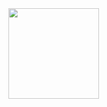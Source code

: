 <div align="center">
  <img align="center" height="180px" style="float: left" src="https://github-readme-stats.vercel.app/api/top-langs/?username=stephencurry300728&layout=compact&theme=algolia" />
  <div style="clear: both"></div>
</div>
